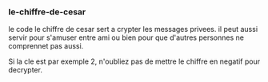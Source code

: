 ### le-chiffre-de-cesar ###

le code le chiffre de cesar sert a crypter les messages privees.
il peut aussi servir pour s'amuser entre ami ou bien pour que d'autres personnes ne comprennet pas aussi.

Si la cle est par exemple 2, n'oubliez pas de mettre le chiffre en negatif pour decrypter.
